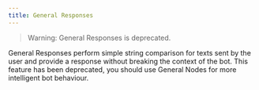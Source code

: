 ```yaml
---
title: General Responses
---
```


> Warning: General Responses is deprecated.


General Responses perform simple string comparison for texts sent by the user and provide a response without breaking the context of the bot. This feature has been deprecated, you should use General Nodes for more intelligent bot behaviour.


